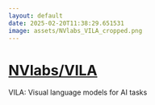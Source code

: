 ```yaml
---
layout: default
date: 2025-02-20T11:38:29.651531
image: assets/NVlabs_VILA_cropped.png
---
```


# [NVlabs/VILA](https://github.com/NVlabs/VILA)

VILA: Visual language models for AI tasks
